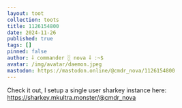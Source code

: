 ```yaml
---
layout: toot
collection: toots
title: 1126154800
date: 2024-11-26
published: true
tags: []
pinned: false
author: ⸸ commander ░ nova ⸸ :~$
avatar: /img/avatar/daemon.jpeg
mastodon: https://mastodon.online/@cmdr_nova/1126154800
---
```


Check it out, I setup a single user sharkey instance here: https://sharkey.mkultra.monster/@cmdr_nova
